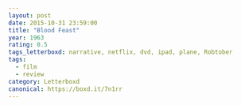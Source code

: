 ```yaml
---
layout: post 
date: 2015-10-31 23:59:00
title: "Blood Feast"
year: 1963
rating: 0.5
tags_letterboxd: narrative, netflix, dvd, ipad, plane, Robtober
tags:
  - film
  - review
category: Letterboxd
canonical: https://boxd.it/7n1rr
---
```

